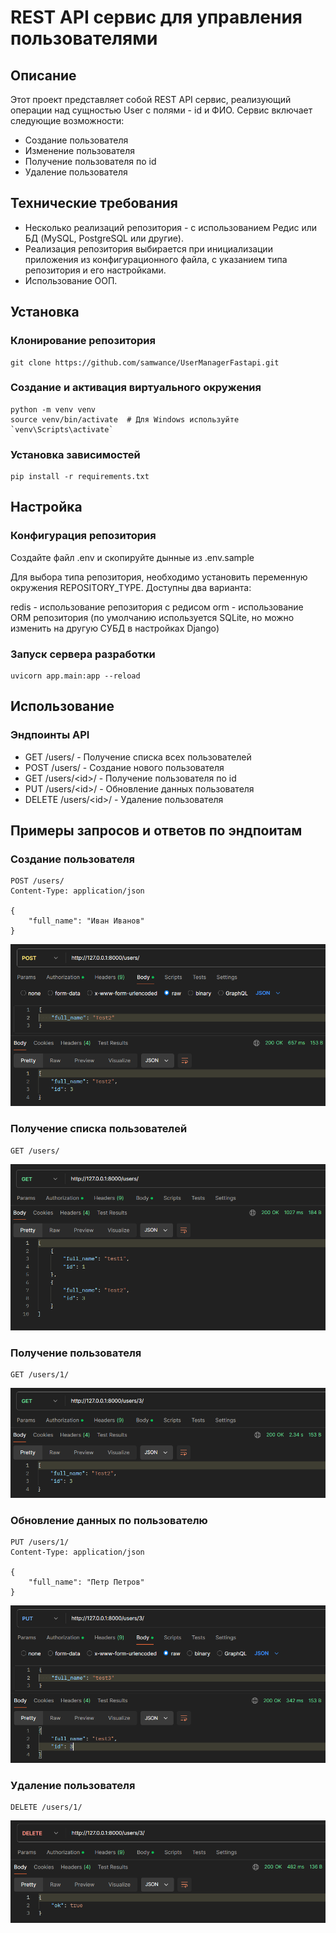 # REST API сервис для управления пользователями

## Описание

Этот проект представляет собой REST API сервис, реализующий операции над сущностью User с полями - id и ФИО. Сервис включает следующие возможности:
- Создание пользователя
- Изменение пользователя
- Получение пользователя по id
- Удаление пользователя

## Технические требования

- Несколько реализаций репозитория - с использованием Редис или БД (MySQL, PostgreSQL или другие). 
- Реализация репозитория выбирается при инициализации приложения из конфигурационного файла, с указанием типа репозитория и его настройками.
- Использование ООП.

## Установка

### Клонирование репозитория

```
git clone https://github.com/samwance/UserManagerFastapi.git
```

### Создание и активация виртуального окружения
```
python -m venv venv
source venv/bin/activate  # Для Windows используйте `venv\Scripts\activate`
```
### Установка зависимостей

```
pip install -r requirements.txt
```

## Настройка
### Конфигурация репозитория
Создайте файл .env и скопируйте дынные из .env.sample

Для выбора типа репозитория, необходимо установить переменную окружения REPOSITORY_TYPE. Доступны два варианта:

redis - использование репозитория с редисом
orm - использование ORM репозитория (по умолчанию используется SQLite, но можно изменить на другую СУБД в настройках Django)

### Запуск сервера разработки
```
uvicorn app.main:app --reload
```
## Использование
### Эндпоинты API
- GET /users/ - Получение списка всех пользователей
- POST /users/ - Создание нового пользователя
- GET /users/\<id>/ - Получение пользователя по id
- PUT /users/\<id>/ - Обновление данных пользователя
- DELETE /users/\<id>/ - Удаление пользователя
## Примеры запросов и ответов по эндпоитам
### Создание пользователя
```
POST /users/
Content-Type: application/json

{
    "full_name": "Иван Иванов"
}
```
![img.png](media/post.png)
### Получение списка пользователей
```
GET /users/
```
![img.png](media/get_list.png)
### Получение пользователя
```
GET /users/1/
```
![img.png](media/get_retrieve.png)
### Обновление данных по пользователю
```
PUT /users/1/
Content-Type: application/json

{
    "full_name": "Петр Петров"
}
```
![img.png](media/put.png)
### Удаление пользователя
```
DELETE /users/1/
```
![img.png](media/del.png)